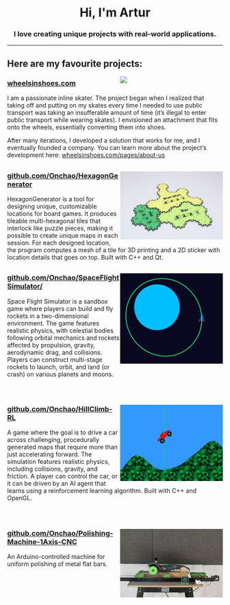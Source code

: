 <h1 align="center">Hi, I'm Artur</h1>
<h3 align="center">I love creating unique projects with real-world applications.</h3>

---

## Here are my favourite projects:


<a href="https://wheelsinshoes.com/">
<img align="right" width="240" src="https://wheelsinshoes.com/cdn/shop/files/putting_on_1.jpg?v=1722785706&width=750" />
</a>
 
### [wheelsinshoes.com](https://wheelsinshoes.com/) 

I am a passionate inline skater. The project began when I realized that taking off and putting on my skates every time I needed to use public transport was taking an insufferable amount of time (it’s illegal to enter public transport while wearing skates). I envisioned an attachment that fits onto the wheels, essentially converting them into shoes.

After many iterations, I developed a solution that works for me, and I eventually founded a company. You can learn more about the project’s development here:  [wheelsinshoes.com/pages/about-us](https://wheelsinshoes.com/pages/about-us)
##

<a href="https://github.com/Onchao/HexagonGenerator/">
<img align="right" width="240" src="https://raw.githubusercontent.com/Onchao/HexagonGenerator/refs/heads/main/docs/result.jpg" />
</a>

### [github.com/Onchao/HexagonGenerator](https://github.com/Onchao/HexagonGenerator) 
HexagonGenerator is a tool for designing unique, customizable locations for board games. It produces tileable multi-hexagonal tiles that interlock like puzzle pieces, making it possible to create unique maps in each session. For each designed location, the program computes a mesh of a tile for 3D printing and a 2D sticker with location details that goes on top. Built with C++ and Qt.
<br>

##

<a href="github.com/Onchao/SpaceFlightSimulator/">
<img align="right" width="240" src="https://raw.githubusercontent.com/Onchao/Onchao/refs/heads/main/rocket.png" />
</a>

### [github.com/Onchao/SpaceFlightSimulator/](https://github.com/Onchao/SpaceFlightSimulator/) 
Space Flight Simulator is a sandbox game where players can build and fly rockets in a two-dimensional environment. The game features realistic physics, with celestial bodies following orbital mechanics and rockets affected by propulsion, gravity, aerodynamic drag, and collisions. Players can construct multi-stage rockets to launch, orbit, and land (or crash) on various planets and moons.
<br>
<br>
<br>

##

<a href="https://github.com/Onchao/HillClimb-RL">
<img align="right" width="240" src="https://raw.githubusercontent.com/Onchao/Onchao/refs/heads/main/car.png" />
</a>

### [github.com/Onchao/HillClimb-RL](https://github.com/Onchao/HillClimb-RL) 

A game where the goal is to drive a car across challenging, procedurally generated maps that require more than just accelerating forward. The simulation features realistic physics, including collisions, gravity, and friction. A player can control the car, or it can be driven by an AI agent that learns using a reinforcement learning algorithm. Built with C++ and OpenGL.
<br>
<br>
<br>

##

<a href="https://github.com/Onchao/Polishing-Machine-1Axis-CNC">
<img align="right" width="240" src="https://raw.githubusercontent.com/Onchao/Polishing-Machine-1Axis-CNC/refs/heads/main/docs/photo_blur.JPG" />
</a>

### [github.com/Onchao/Polishing-Machine-1Axis-CNC](https://github.com/Onchao/Polishing-Machine-1Axis-CNC) 

An Arduino-controlled machine for uniform polishing of metal flat bars.
<br>
<br>
<br>
<br>

##









<!--

<table>
    <tr >
        <td>
            <img align="right" width="200" src="https://wheelsinshoes.com/cdn/shop/files/putting_on_1.jpg?v=1722785706&width=750" />
            <h4><a href="https://wheelsinshoes.com/">wheelsinshoes.com</a></h4>
            <p>fdsdfsfdsdfsfdsdfsfdsdfsfdsdfsfdsdfsfdsdfs fdsdfsfdsdf sfdsdfsfdsdfsfdsdfsfdsdfsfdsdfsfdsdfsfdsdfsfdsdfsf dsdfsfdsdfsfdsdfsfdsdfsfdsdfsfdsdfsfdsdfsfdsdfsfdsdfsfdsdfsfdsdfsfdsdfsfdsdfs fdsdfsfdsdfsfdsdfsfdsdfsfdsdfsfdsdfsfdsdfsfdsdfsfdsdfsfdsdfsfdsdfsfdsdfsfdsdfsfdsdfsfdsdfsf dsdfsfdsdfsfdsdfsfdsdfsfd</p>
        </td>
    </tr>
    <tr>
        <td>
            <img align="right" width="250" src="https://wheelsinshoes.com/cdn/shop/files/putting_on_1.jpg?v=1722785706&width=750" />
            <h4><a href="https://wheelsinshoes.com/">wheelsinshoes.com</a></h4>
            <p>fdsdfsfdsdfsfdsdfsfdsdfsfdsdfsfdsdfsfdsdfs fdsdfsfdsdf sfdsdfsfdsdfsfdsdfsfdsdfsfdsdfsfdsdfsfdsdfsfdsdfsf dsdfsfdsdfsfdsdfsfdsdfsfdsdfsfdsdfsfdsdfsfdsdfsfdsdfsfdsdfsfdsdfsfdsdfsfdsdfs fdsdfsfdsdfsfdsdfsfdsdfsfdsdfsfdsdfsfdsdfsfdsdfsfdsdfsfdsdfsfdsdfsfdsdfsfdsdfsfdsdfsfdsdfsf dsdfsfdsdfsfdsdfsfdsdfsfd</p>
        </td>
    </tr>
    <tr>
        <td>
            <img align="right" width="300" src="https://wheelsinshoes.com/cdn/shop/files/putting_on_1.jpg?v=1722785706&width=750" />
            <h4><a href="https://wheelsinshoes.com/">wheelsinshoes.com</a></h4>
            <p>fdsdfsfdsdfsfdsdfsfdsdfsfdsdfsfdsdfsfdsdfs fdsdfsfdsdf sfdsdfsfdsdfsfdsdfsfdsdfsfdsdfsfdsdfsfdsdfsfdsdfsf dsdfsfdsdfsfdsdfsfdsdfsfdsdfsfdsdfsfdsdfsfdsdfsfdsdfsfdsdfsfdsdfsfdsdfsfdsdfs fdsdfsfdsdfsfdsdfsfdsdfsfdsdfsfdsdfsfdsdfsfdsdfsfdsdfsfdsdfsfdsdfsfdsdfsfdsdfsfdsdfsfdsdfsf dsdfsfdsdfsfdsdfsfdsdfsfd</p>
        </td>
    </tr>
</table>

-->
